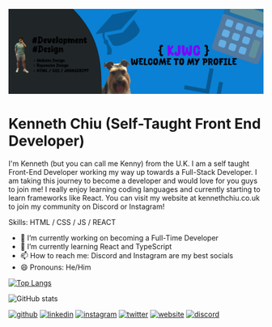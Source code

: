 ![Self-Taught Front End Developer](https://github.com/Kennychiu0701/Kennychiu0701/blob/main/banner.png)

# Kenneth Chiu (Self-Taught Front End Developer)


I'm Kenneth (but you can call me Kenny) from the U.K. I am a self taught Front-End Developer working my way up towards a Full-Stack Developer. I am taking this journey to become a developer and would love for you guys to join me! I really enjoy learning coding languages and currently starting to learn frameworks like React. You can visit my website at kennethchiu.co.uk to join my community on Discord or Instagram!

Skills: HTML / CSS / JS / REACT

- 🔭 I’m currently working on becoming a Full-Time Developer 
- 🌱 I’m currently learning React and TypeScript 
- 📫 How to reach me: Discord and Instagram are my best socials 
- 😄 Pronouns: He/Him 


[![Top Langs](https://github-readme-stats.vercel.app/api/top-langs/?username=Kennychiu0701)](https://github.com/anuraghazra/github-readme-stats)

![GitHub stats](https://github-readme-stats.vercel.app/api?username=Kennychiu0701&show_icons=true)  

[<img src='https://cdn.jsdelivr.net/npm/simple-icons@3.0.1/icons/github.svg' alt='github' height='40'>](https://github.com/Kennychiu0701)  [<img src='https://cdn.jsdelivr.net/npm/simple-icons@3.0.1/icons/linkedin.svg' alt='linkedin' height='40'>](https://www.linkedin.com/in/https://www.linkedin.com/in/kennethchiu125//)  [<img src='https://cdn.jsdelivr.net/npm/simple-icons@3.0.1/icons/instagram.svg' alt='instagram' height='40'>](https://www.instagram.com/https://www.instagram.com/developer.kenny?igsh=MWFoaWM4YTdibGx3dQ==/)  [<img src='https://cdn.jsdelivr.net/npm/simple-icons@3.0.1/icons/twitter.svg' alt='twitter' height='40'>](https://twitter.com/kennychiu125)  [<img src='https://cdn.jsdelivr.net/npm/simple-icons@3.0.1/icons/icloud.svg' alt='website' height='40'>](www.kennethchiu.co.uk)  [<img src='https://cdn.jsdelivr.net/npm/simple-icons@3.0.1/icons/discord.svg' alt='discord' height='40'>](https://discord.gg/zxdyZAsZXM)  

